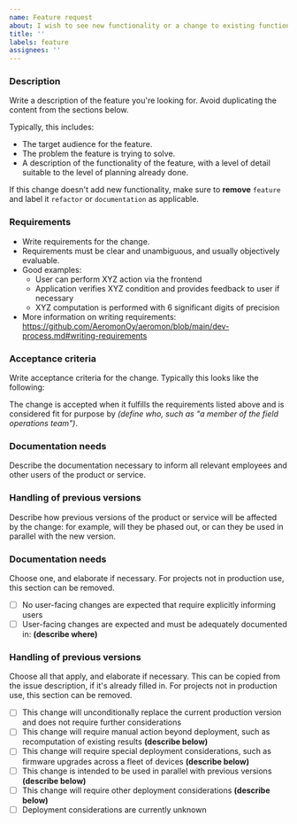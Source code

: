 ```yaml
---
name: Feature request
about: I wish to see new functionality or a change to existing functionality
title: ''
labels: feature
assignees: ''
---
```


### Description

Write a description of the feature you're looking for. Avoid duplicating the content from the sections below.

Typically, this includes:

* The target audience for the feature.
* The problem the feature is trying to solve.
* A description of the functionality of the feature, with a level of detail suitable to the level of planning already done.

If this change doesn't add new functionality, make sure to **remove** `feature` and label it `refactor` or `documentation` as applicable.

### Requirements

* Write requirements for the change.
* Requirements must be clear and unambiguous, and usually objectively evaluable.
* Good examples:
    * User can perform XYZ action via the frontend
    * Application verifies XYZ condition and provides feedback to user if necessary
    * XYZ computation is performed with 6 significant digits of precision
* More information on writing requirements: https://github.com/AeromonOy/aeromon/blob/main/dev-process.md#writing-requirements

### Acceptance criteria

Write acceptance criteria for the change. Typically this looks like the following:

The change is accepted when it fulfills the requirements listed above and is considered fit for purpose by *(define who, such as "a member of the field operations team")*.

### Documentation needs

Describe the documentation necessary to inform all relevant employees and other users of the product or service.

### Handling of previous versions

Describe how previous versions of the product or service will be affected by the change: for example, will they be phased out, or can they be used in parallel with the new version.

### Documentation needs

Choose one, and elaborate if necessary. For projects not in production use, this section can be removed.

* [ ] No user-facing changes are expected that require explicitly informing users
* [ ] User-facing changes are expected and must be adequately documented in: **(describe where)**

### Handling of previous versions

Choose all that apply, and elaborate if necessary. This can be copied from the issue description, if it's already filled in. For projects not in production use, this section can be removed.

* [ ] This change will unconditionally replace the current production version and does not require further considerations
* [ ] This change will require manual action beyond deployment, such as recomputation of existing results **(describe below)**
* [ ] This change will require special deployment considerations, such as firmware upgrades across a fleet of devices **(describe below)**
* [ ] This change is intended to be used in parallel with previous versions **(describe below)**
* [ ] This change will require other deployment considerations **(describe below)**
* [ ] Deployment considerations are currently unknown
